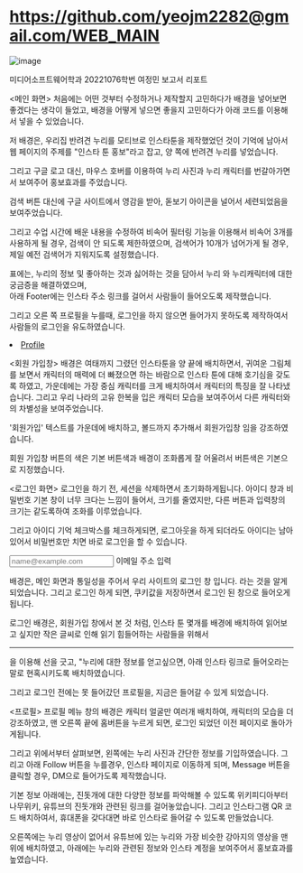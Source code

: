# https://github.com/yeojm2282@gmail.com/WEB_MAIN
![image](https://user-images.githubusercontent.com/128564782/226795094-f77ea0e6-39d8-445b-9f2f-5ac3295823a8.png)

미디어소프트웨어학과 20221076학번 여정민 보고서 리포트

<메인 화면>
처음에는 어떤 것부터 수정하거나 제작할지 고민하다가 배경을 넣어보면 좋겠다는 생각이 들었고, 
배경을 어떻게 넣으면 좋을지 고민하다가 아래 코드를 이용해서 넣을 수 있었습니다.
 <style>
		  body{
			  background-image: url("img/nuri_ground00.png");
			  background-repeat: no-repeat;
			  background-size: cover;
		  }
            </style>
저 배경은, 우리집 반려견 누리를 모티브로 인스타툰을 제작했었던 것이 기억에 남아서 웹 페이지의 주제를 "인스타 툰 홍보"라고 잡고,
양 쪽에 반려견 누리를 넣었습니다.

그리고 구글 로고 대신, 마우스 호버를 이용하여 누리 사진과 누리 캐릭터를 번갈아가면서 보여주어 홍보효과를 주었습니다.

검색 버튼 대신에 구글 사이트에서 영감을 받아, 돋보기 아이콘을 널어서 세련되었음을 보여주었습니다.
  <!--<button class="btn btn-success" type="submit" id="search_btn" style="background-color: transparent; border: none;">
    <i class="fas fa-search" style="color: #D2B48C;"></i>
  </button>-->
  그리고 수업 시간에 배운 내용을 수정하여 비속어 필터링 기능을 이용해서 비속어 3개를 사용하게 될 경우, 검색이 안 되도록 제한하였으며,
  검색어가 10개가 넘어가게 될 경우, 제일 예전 검색어가 지워지도록 설정했습니다.
   <!--let search_str = document.querySelector("#search_txt"); // 변수에 저장
    if (search_str.value.length === 0) {
      alert("검색어가 비었습니다. 입력해주세요");
    } else if (no_str(search_str.value)) {
      alert(search_str.value + " 비속어는 적절하지 않습니다.");
    } else {
      alert("검색을 수행합니다!");
      if (search_array.length >= 10) {
        search_array.shift(); // 가장 오래된 검색어 삭제 -->
		
표에는, 누리의 정보 및 좋아하는 것과 싫어하는 것을 담아서 누리 와 누리캐릭터에 대한 궁금증을 해결하였으며,  
아래 Footer에는 인스타 주소 링크를 걸어서 사람들이 들어오도록 제작했습니다.

그리고 오른 쪽 프로필을 누를때, 로그인을 하지 않으면 들어가지 못하도록 제작하여서
사람들의 로그인을 유도하였습니다.
  <li class="nav-item">
  <a class="nav-link" href="#" onclick="alert('로그인을 먼저 해주세요 : 로그인 해주시면 입장 가능합니다.');">Profile</a>
</li>

<회원 가입창>
배경은 여태까지 그렸던 인스타툰을 양 끝에 배치하면서, 귀여운 그림체를 보면서 캐릭터의 매력에 더 빠졌으면 하는 바람으로 인스타 툰에 대해 호기심을 갖도록 하였고,
가운데에는 가장 중심 캐릭터를 크게 배치하여서 캐릭터의 특징을 잘 나타냈습니다.
그리고 우리 나라의 고유 한복을 입은 캐릭터 모습을 보여주어서 다른 캐릭터와의 차별성을 보여주었습니다.

'회원가입' 텍스트를 가운데에 배치하고, 볼드까지 추가해서 회원가입창 임을 강조하였습니다.

회원 가입창 버튼의 색은 기본 버튼색과 배경이 조화롭게 잘 어울려서 버튼색은 기본으로 지정했습니다.

<로그인 화면>
로그인을 하기 전, 세션을 삭제하면서 초기화하게됩니다.
아이디 창과 비밀번호 기본 창이 너무 크다는 느낌이 들어서, 크기를 줄였지만, 다른 버튼과 입력창의 크기는 같도록하여 조화를 이루었습니다.

그리고 아이디 기억 체크박스를 체크하게되면, 로그아웃을 하게 되더라도 아이디는 남아있어서 비밀번호만 치면 바로 로그인을 할 수 있습니다.
<div class="row">
  <div class="col-md-6 offset-md-3">
    <div class="form-floating">
      <input type="email" class="form-control rounded border-0" id="floatingInput" placeholder="name@example.com">
      <label for="floatingInput">이메일 주소 입력</label>

배경은, 메인 화면과 통일성을 주어서 우리 사이트의 로그인 창 입니다. 라는 것을 알게되었습니다.
그리고 로그인 하게 되면, 쿠키값을 저장하면서 로그인 된 창으로 들어오게됩니다.

로그인 배경은, 회원가입 창에서 본 것 처럼, 인스타 툰 몇개를 배경에 배치하여 읽어보고 싶지만 작은 글씨로 인해 읽기 힘들어하는 사람들을 위해서
<hr>을 이용해 선을 긋고,
"누리에 대한 정보를 얻고싶으면, 아래 인스타 링크로 들어오라는 말로 현혹시키도록 배치하였습니다.

그리고 로그인 전에는 못 들어갔던 프로필을, 지금은 들어갈 수 있게 되었습니다.

<프로필>
프로필 메뉴 창의 배경은 캐릭터 얼굴만 여러개 배치하여, 캐릭터의 모습을 더 강조하였고, 맨 오른쪽 끝에 홈버튼을 누르게 되면,
로그인 되었던 이전 페이지로 돌아가게됩니다.
<!--<button class="btn btn-sm" type="submit" onclick="location.href='https://g--jrcmf.run.goorm.site/index_login.html?'" 
style="background-color: #964B00; color: #fff;">HOME</button>-->

그리고 위에서부터 살펴보면, 왼쪽에는 누리 사진과 간단한 정보를 기입하였습니다.
그리고 아래 Follow 버튼을 누를경우, 인스타 페이지로 이동하게 되며, Message 버튼을 클릭할 경우,
DM으로 들어가도록 제작했습니다.
 <!--<button class="btn btn-sm" type="submit" onclick="location.href='https://www.instagram.com/?hl=ko'" 
		style="background-color: #964B00; color: #fff;">Folow</button>
			  <button class="btn btn-sm" type="submit" onclick="location.href=' https://www.instagram.com/direct/inbox/?hl=ko'" 
		style="background-color: #964B00; color: #fff;">Message</button>
			  <br>-->
기본 정보 아래에는, 진돗개에 대한 다양한 정보를 파악해볼 수 있도록 위키피디아부터 나무위키, 유튜브의 진돗개와 관련된 링크를 걸어놓았습니다.
그리고 인스타그램 QR 코드 배치하여서, 휴대폰을 갖다대면 바로 인스타로 들어갈 수 있도록 만들었습니다.

오른쪽에는 누리 영상이 없어서 유튜브에 있는 누리와 가장 비슷한 강아지의 영상을 맨 위에 배치하였고,
아래에는 누리와 관련된 정보와 인스타 계정을 보여주어서 홍보효과를 높였습니다.

